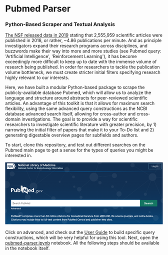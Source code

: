 # Pubmed Parser
### Python-Based Scraper and Textual Analysis

[The NSF released data in 2019](https://ncses.nsf.gov/pubs/nsb20206/data) stating that 2,555,959 scientific articles were published in 2018, or rather, \~4.86 publications per minute. And as principle investigators expand their research programs across disciplines, and buzzwords make their way into more and more studies (see Pubmed query: 'Artificial Intelligence', 'Reinforcement Learning'), it has become exceedingly more difficult to keep up to date with the immense volume of research being published. In order for researchers to tackle the publication volume bottleneck, we must create stricter initial filters specifying research highly relevant to our interests. 

Here, we have built a modular Python-based package to scrape the publicly-available database Pubmed, which will allow us to analyze the language and structure around abstracts for peer-reviewed scientific articles. An advantage of this toolkit is that it allows for maximum search flexibility, using the same advanced query constructions as the NCBI database advanced search itself, allowing for cross-author and cross-domain investigations. The goal is to provide a way for scientific researchers to investigate scientific literature with greater precision, by 1) narrowing the initial filter of papers that make it to your To-Do list and 2) generating digestable overview pages for subfields and authors. 

To start, clone this repository, and test out different searches on the Pubmed main page to get a sense for the types of queries you might be interested in.

![Selected dataset (though others are compatible as well for this code](docs/images/PubmedHeader.png)

Click on advanced, and check out the [User Guide](https://pubmed.ncbi.nlm.nih.gov/help/) to build specific query constructions, which will be very helpful for using this tool. Next, open the [pubmed-parser.ipynb](pubmed-parser.ipynb) notebook. All the following steps should be available in the notebook itself.
